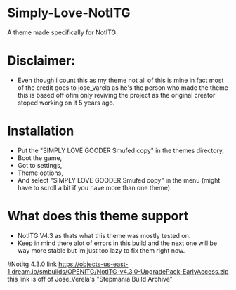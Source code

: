# Simply-Love-NotITG
A theme made specifically for NotITG 

# Disclaimer:
- Even though i count this as my theme not all of this is mine in fact most of the credit goes to jose_varela as he's the person who made the theme this is based off ofim only reviving the project as the original creator stoped working on it 5 years ago.

# Installation 
- Put the "SIMPLY LOVE GOODER Smufed copy" in the themes directory,
- Boot the game,
- Got to settings,
- Theme options,
- And select "SIMPLY LOVE GOODER Smufed copy" in the menu (might have to scroll a bit if you have more than one theme).

# What does this theme support
- NotITG V4.3 as thats what this theme was mostly tested on.
- Keep in mind there alot of errors in this build and the next one will be way more stable but im just too lazy to fix them right now.

#Notitg 4.3.0 link
https://objects-us-east-1.dream.io/smbuilds/OPENITG/NotITG-v4.3.0-UpgradePack-EarlyAccess.zip
this link is off of Jose_Verela's "Stepmania Build Archive"
